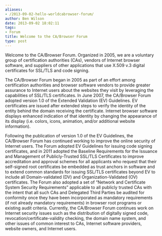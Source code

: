```yaml
---
aliases:
- /2013-09-02-hello-worldcabrowser-forum/
author: Ben Wilson
date: 2013-09-02 18:02:11
tags:
- Forum
title: Welcome to the CA/Browser Forum
type: post
---
```


Welcome to the CA/Browser Forum. Organized in 2005, we are a voluntary group of certification authorities (CAs), vendors of Internet browser software, and suppliers of other applications that use X.509 v.3 digital certificates for SSL/TLS and code signing.

The CA/Browser Forum began in 2005 as part of an effort among certification authorities and browser software vendors to provide greater assurance to Internet users about the websites they visit by leveraging the capabilities of SSL/TLS certificates. In June 2007, the CA/Browser Forum adopted version 1.0 of the Extended Validation (EV) Guidelines. EV certificates are issued after extended steps to verify the identity of the entity behind the domain receiving the certificate. Internet browser software displays enhanced indication of that identity by changing the appearance of its display (i.e. colors, icons, animation, and/or additional website information).

Following the publication of version 1.0 of the EV Guidelines, the CA/Browser Forum has continued working to improve the online security of Internet users. The Forum adopted EV Guidelines for issuing code signing certificates, and in 2011 adopted the Baseline Requirements for the Issuance and Management of Publicly-Trusted SSL/TLS Certificates to improve accreditation and approval schemes for all applicants who request that their self-signed root certificates be embedded as trust anchors in software and to extend common standards for issuing SSL/TLS certificates beyond EV to include all Domain-validated (DV) and Organization-Validated (OV) certificates. The Forum also adopted a set of “Network and Certificate System Security Requirements” applicable to all publicly trusted CAs with the intent that all such CAs and Delegated Third Parties be audited for conformity once they have been incorporated as mandatory requirements (if not already mandatory requirements) in browser root programs or existing audit criteria. Currently, the CA/Browser Forum continues work on Internet security issues such as the distribution of digitally signed code, revocation/certificate-validity checking, the domain name system, and other issues of common interest to CAs, Internet software providers, website owners, and Internet users.